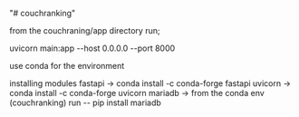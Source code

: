 "# couchranking" 

from the couchraning/app directory run;

uvicorn main:app --host 0.0.0.0 --port 8000

use conda for the environment

installing modules
fastapi -> conda install -c conda-forge fastapi
uvicorn -> conda install -c conda-forge uvicorn
mariadb -> from the conda env (couchranking) run -- pip install mariadb